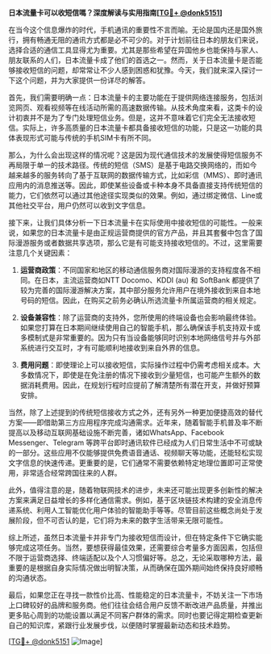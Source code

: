 **日本流量卡可以收短信嗎？深度解读与实用指南[[TG💪+ @donk5151](https://t.me/s/donk5151)]**

在当今这个信息爆炸的时代，手机通讯的重要性不言而喻。无论是国内还是国外旅行，拥有畅通无阻的通讯方式都是必不可少的。对于计划前往日本的朋友们来说，选择合适的通信工具显得尤为重要。尤其是那些希望在异国他乡也能保持与家人、朋友联系的人们，日本流量卡成了他们的首选之一。然而，关于日本流量卡是否能够接收短信的问题，却常常让不少人感到困惑和犹豫。今天，我们就来深入探讨一下这个问题，并为大家提供一份详尽的解答。

首先，我们需要明确一点：日本流量卡的主要功能在于提供网络连接服务，包括浏览网页、观看视频等在线活动所需的高速数据传输。从技术角度来看，这类卡的设计初衷并不是为了专门处理短信业务。但是，这并不意味着它们完全无法接收短信。实际上，许多高质量的日本流量卡都具备接收短信的功能，只是这一功能的具体表现形式可能与传统的手机SIM卡有所不同。

那么，为什么会出现这样的情况呢？这是因为现代通信技术的发展使得短信服务不再局限于单一的技术路径。传统的短信（SMS）是基于电路交换网络的，而如今越来越多的服务转向了基于互联网的数据传输方式，比如彩信（MMS）、即时通讯应用内的消息推送等。因此，即使某些设备或卡种本身不具备直接支持传统短信的能力，它们依然可以通过其他途径实现类似的效果。例如，通过绑定微信、Line或其他社交平台，用户仍然可以收到文字信息。

接下来，让我们具体分析一下日本流量卡在实际使用中接收短信的可能性。一般来说，如果您的日本流量卡是由正规运营商提供的官方产品，并且其套餐中包含了国际漫游服务或者数据共享选项，那么它是有可能支持接收短信的。不过，这里需要注意几个关键因素：

1. **运营商政策**：不同国家和地区的移动通信服务商对国际漫游的支持程度各不相同。在日本，主流运营商如NTT Docomo、KDDI (au) 和 SoftBank 都提供了较为完善的国际漫游解决方案，其中部分服务允许用户在境外接收到来自本地号码的短信。因此，在购买之前务必确认所选流量卡所属运营商的相关规定。

2. **设备兼容性**：除了运营商的支持外，您所使用的终端设备也会影响最终体验。如果您打算在日本期间继续使用自己的智能手机，那么确保该手机支持双卡或多模制式是非常重要的。因为只有当设备能够同时识别本地网络信号并与外部系统进行交互时，才有可能顺利地接收到来自外界的信息。

3. **费用问题**：即使理论上可以接收短信，实际操作过程中仍需考虑相关成本。大多数情况下，即使是在免注册的情况下接收到少量短信，也可能产生额外的数据消耗费用。因此，在规划行程时应提前了解清楚所有潜在开支，并做好预算安排。

当然，除了上述提到的传统短信接收方式之外，还有另外一种更加便捷高效的替代方案——即借助第三方应用程序完成沟通需求。近年来，随着智能手机普及率不断提高以及移动互联网基础设施不断完善，诸如WhatsApp、Facebook Messenger、Telegram 等跨平台即时通讯软件已经成为人们日常生活中不可或缺的一部分。这些应用不仅能够提供免费语音通话、视频聊天等功能，还能轻松实现文字信息的快速传递。更重要的是，它们通常不需要依赖特定地理位置即可正常使用，非常适合经常跨国往来的人群。

此外，值得注意的是，随着物联网技术的进步，未来还可能出现更多创新性的解决方案来满足日益增长的多样化通信需求。例如，基于区块链技术构建的安全消息传递系统、利用人工智能优化用户体验的智能助手等等。尽管目前这些概念尚处于发展阶段，但不可否认的是，它们将为未来的数字生活带来无限可能性。

综上所述，虽然日本流量卡并非专门为接收短信而设计，但在特定条件下它确实能够完成这项任务。当然，要想获得最佳效果，还需要综合考量多方面因素，包括但不限于运营商选择、终端适配以及个人习惯偏好等。总之，无论采取哪种方法，最重要的是根据自身实际情况做出明智决策，从而确保在国外期间始终保持良好顺畅的沟通状态。

最后，如果您正在寻找一款性价比高、性能稳定的日本流量卡，不妨关注一下市场上口碑较好的品牌和服务商。他们往往会结合用户反馈不断改进产品质量，并推出更多贴心周到的功能设置以满足不同客户群体的需求。同时也要记得定期检查更新自己的知识库，紧跟行业发展步伐，以便随时掌握最新动态和技术趋势。

[[TG💪+ @donk5151](https://t.me/s/donk5151) ![Image](https://i.postimg.cc/rwNCRYN7/Snipaste-2025-04-30-17-27-05.png)]